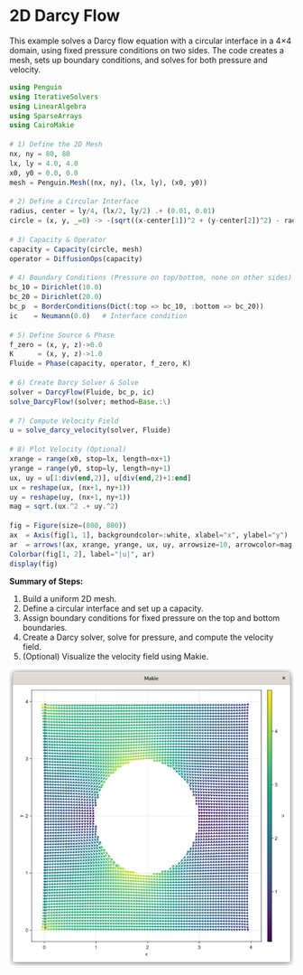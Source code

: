 # 2D Darcy Flow

This example solves a Darcy flow equation with a circular interface in a 4×4 domain, using fixed pressure conditions on two sides. The code creates a mesh, sets up boundary conditions, and solves for both pressure and velocity.

```julia
using Penguin
using IterativeSolvers
using LinearAlgebra
using SparseArrays
using CairoMakie

# 1) Define the 2D Mesh
nx, ny = 80, 80
lx, ly = 4.0, 4.0
x0, y0 = 0.0, 0.0
mesh = Penguin.Mesh((nx, ny), (lx, ly), (x0, y0))

# 2) Define a Circular Interface
radius, center = ly/4, (lx/2, ly/2) .+ (0.01, 0.01)
circle = (x, y, _=0) -> -(sqrt((x-center[1])^2 + (y-center[2])^2) - radius)

# 3) Capacity & Operator
capacity = Capacity(circle, mesh)
operator = DiffusionOps(capacity)

# 4) Boundary Conditions (Pressure on top/bottom, none on other sides)
bc_10 = Dirichlet(10.0)
bc_20 = Dirichlet(20.0)
bc_p  = BorderConditions(Dict(:top => bc_10, :bottom => bc_20))
ic    = Neumann(0.0)   # Interface condition

# 5) Define Source & Phase
f_zero = (x, y, z)->0.0
K      = (x, y, z)->1.0
Fluide = Phase(capacity, operator, f_zero, K)

# 6) Create Darcy Solver & Solve
solver = DarcyFlow(Fluide, bc_p, ic)
solve_DarcyFlow!(solver; method=Base.:\)

# 7) Compute Velocity Field
u = solve_darcy_velocity(solver, Fluide)

# 8) Plot Velocity (Optional)
xrange = range(x0, stop=lx, length=nx+1)
yrange = range(y0, stop=ly, length=ny+1)
ux, uy = u[1:div(end,2)], u[div(end,2)+1:end]
ux = reshape(ux, (nx+1, ny+1))
uy = reshape(uy, (nx+1, ny+1))
mag = sqrt.(ux.^2 .+ uy.^2)

fig = Figure(size=(800, 800))
ax  = Axis(fig[1, 1], backgroundcolor=:white, xlabel="x", ylabel="y")
ar  = arrows!(ax, xrange, yrange, ux, uy, arrowsize=10, arrowcolor=mag, linecolor=mag, lengthscale=0.02)
Colorbar(fig[1, 2], label="|u|", ar)
display(fig)
```

**Summary of Steps:**
1. Build a uniform 2D mesh.  
2. Define a circular interface and set up a capacity.  
3. Assign boundary conditions for fixed pressure on the top and bottom boundaries.  
4. Create a Darcy solver, solve for pressure, and compute the velocity field.  
5. (Optional) Visualize the velocity field using Makie.

![](assests/darcy/velocity_arrow.png)